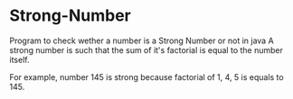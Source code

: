 # Strong-Number
Program to check wether a number is a Strong Number or not in java
A strong number is such that the sum of it's factorial is equal to the number itself.

For example, number 145 is strong because factorial of 1, 4, 5 is equals to 145.
